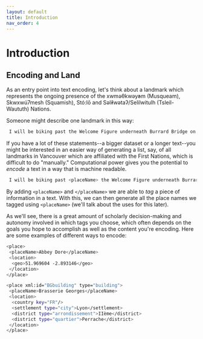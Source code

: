 ```yaml
---
layout: default
title: Introduction
nav_order: 4
---
```

# Introduction

## Encoding and Land
As an entry point into text encoding, let's think about a landmark which represents the ongoing presence of the xwməθkwəy̓əm (Musqueam), Skwxwú7mesh (Squamish), Stó:lō and Səl̓ílwətaʔ/Selilwitulh (Tsleil- Waututh) Nations. 

Someone might describe one landmark in this way: 

```sh
 I will be biking past the Welcome Figure underneath Burrard Bridge on the Sea Wall today.
```
If you have a lot of these statements--a bigger dataset or a longer text--you might be interested in an easier way of generating a list, say, of all landmarks in Vancouver which are affiliated with the First Nations, which is difficult to do "manually." Computational power gives you the potential to _encode_ a text in a way that is machine readable. 

```sh
 I will be biking past <placeName> the Welcome Figure underneath Burrard Bridge </placeName> on the Sea Wall today.
```
By adding ```<placeName>``` and ```</placeName>``` we are able to _tag_ a piece of information in a text. With this, we can then generate all the place names we tagged using ```<placeName>``` (we'll talk about the uses for this later). 

As we'll see, there is a great amount of scholarly decision-making and autonomy involved in which tags you choose, which often depends on the goals you hope to accomplish as well as the content you're encoding. Here are some examples of different ways to encode:

```sh
<place>
 <placeName>Abbey Dore</placeName>
 <location>
  <geo>51.969604 -2.893146</geo>
 </location>
</place>
```
```sh
<place xml:id="BGbuilding" type="building">
 <placeName>Brasserie Georges</placeName>
 <location>
  <country key="FR"/>
  <settlement type="city">Lyon</settlement>
  <district type="arrondissement">IIème</district>
  <district type="quartier">Perrache</district>
 </location>
</place>
```
